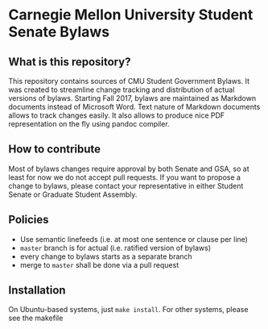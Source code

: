 # Carnegie Mellon University Student Senate Bylaws

## What is this repository?

This repository contains sources of CMU Student Government Bylaws.
It was created to streamline change tracking 
and distribution of actual versions of bylaws.
Starting Fall 2017, bylaws are maintained as Markdown documents 
instead of Microsoft Word.
Text nature of Markdown documents allows to track changes easily. 
It also allows to produce nice PDF representation on the fly using pandoc compiler.

## How to contribute

Most of bylaws changes require approval by both Senate and GSA, 
so at least for now we do not accept pull requests.
If you want to propose a change to bylaws, please contact your representative 
in either Student Senate or Graduate Student Assembly. 

## Policies

- Use semantic linefeeds (i.e. at most one sentence or clause per line)
- `master` branch is for actual (i.e. ratified version of bylaws)
- every change to bylaws starts as a separate branch
- merge to `master` shall be done via a pull request

## Installation

On Ubuntu-based systems, just `make install`. 
For other systems, please see the makefile 
